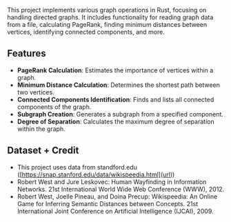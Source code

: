 This project implements various graph operations in Rust, focusing on handling directed graphs. It includes functionality for reading graph data from a file, calculating PageRank, finding minimum distances between vertices, identifying connected components, and more.

## Features
- **PageRank Calculation**: Estimates the importance of vertices within a graph.
- **Minimum Distance Calculation**: Determines the shortest path between two vertices.
- **Connected Components Identification**: Finds and lists all connected components of the graph.
- **Subgraph Creation**: Generates a subgraph from a specified component.
- **Degree of Separation**: Calculates the maximum degree of separation within the graph.

## Dataset + Credit
- This project uses data from standford.edu ([https://snap.stanford.edu/data/wikispeedia.html](url))
- Robert West and Jure Leskovec: Human Wayfinding in Information Networks. 21st International World Wide Web Conference (WWW), 2012.
- Robert West, Joelle Pineau, and Doina Precup: Wikispeedia: An Online Game for Inferring Semantic Distances between Concepts. 21st International Joint Conference on Artificial Intelligence (IJCAI), 2009.
